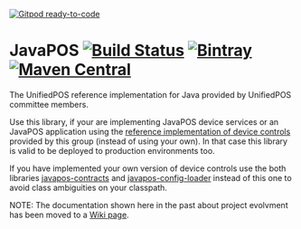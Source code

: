[![Gitpod ready-to-code](https://img.shields.io/badge/Gitpod-ready--to--code-blue?logo=gitpod)](https://gitpod.io/#https://github.com/JavaPOSWorkingGroup/javapos)

# JavaPOS [![Build Status](https://github.com/JavaPOSWorkingGroup/javapos/workflows/Build/badge.svg)](https://github.com/JavaPOSWorkingGroup/javapos/actions) [![Bintray](https://api.bintray.com/packages/javaposworkinggroup/maven/javapos/images/download.svg) ](https://bintray.com/javaposworkinggroup/maven/javapos/_latestVersion) [![Maven Central](https://maven-badges.herokuapp.com/maven-central/org.javapos/javapos/badge.svg)](https://maven-badges.herokuapp.com/maven-central/org.javapos/javapos/)

The UnifiedPOS reference implementation for Java provided by UnifiedPOS committee members.

Use this library, if your are implementing JavaPOS device services or an JavaPOS application using the [reference implementation of device controls](https://github.com/JavaPOSWorkingGroup/javapos-controls) provided by this group (instead of using your own). In that case this library is valid to be deployed to production environments too.

If you have implemented your own version of device controls use the both libraries [javapos-contracts](https://github.com/JavaPOSWorkingGroup/javapos-contracts) and [javapos-config-loader](https://github.com/JavaPOSWorkingGroup/javapos-config-loader) instead of this one to avoid class ambiguities on your classpath.

NOTE: The documentation shown here in the past about project evolvment has been moved to a [Wiki page](https://github.com/JavaPOSWorkingGroup/javapos/wiki/Migrating-to-And-Joining-All-Sources-At-GitHub). 
